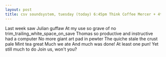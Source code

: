 ```yaml
---
layout: post
title: csv soundsystem, tuesday (today) 6:45pm Think Coffee Mercer + 4th
---
```



Last week saw
Julian guffaw
At my use so grave
of no trim_trailing_white_space_on_save
Thomas so productive
and instructive
had a computer
No more giant art pad in pewter
The quiche stale
the crust pale
Mint tea great
Much we ate
And much was done!
At least one pun!
Yet still much to do
Join us, won't you?